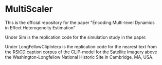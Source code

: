 # MultiScaler

This is the official repository for the paper "Encoding Multi-level Dynamics in Effect Heterogeneity Estimation"

Under Sim is the replication code for the simulation study in the paper. 

Under LongFellowClipInterp is the replication code for the nearest text from the RSICD caption corpus of the CLIP-model for the Satellite Imagery above the Washington-Longfellow National Historic Site in Cambridge, MA, USA.